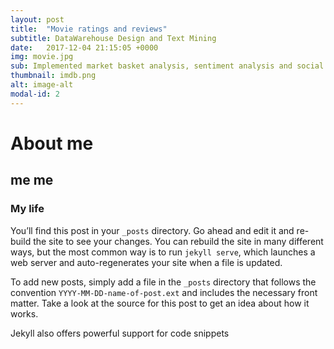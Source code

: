 ```yaml
---
layout: post
title:  "Movie ratings and reviews"
subtitle: DataWarehouse Design and Text Mining
date:   2017-12-04 21:15:05 +0000
img: movie.jpg
sub: Implemented market basket analysis, sentiment analysis and social network analysis to drive insight from the IMDb.com Movie datasets.
thumbnail: imdb.png
alt: image-alt
modal-id: 2
---
```


# About me
## me me
### My life

You’ll find this post in your `_posts` directory. Go ahead and edit it and re-build the site to see your changes. You can rebuild the site in many different ways, but the most common way is to run `jekyll serve`, which launches a web server and auto-regenerates your site when a file is updated.

To add new posts, simply add a file in the `_posts` directory that follows the convention `YYYY-MM-DD-name-of-post.ext` and includes the necessary front matter. Take a look at the source for this post to get an idea about how it works.

Jekyll also offers powerful support for code snippets
